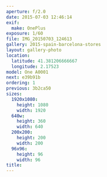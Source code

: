 ```yaml
---
aperture: f/2.0
date: 2015-07-03 12:46:14
exif:
  make: OnePlus
exposure: 1/60
file: IMG_20150703_124613
gallery: 2015-spain-barcelona-stores
layout: gallery-photo
location:
  latitude: 41.381206666667
  longitude: 2.17523
model: One A0001
next: e39b91b
ordering: 1
previous: 3b2ca50
sizes:
  1920x1080:
    height: 1080
    width: 1920
  640w:
    height: 360
    width: 640
  200x200:
    height: 200
    width: 200
  96x96:
    height: 96
    width: 96
title: 
---
```

